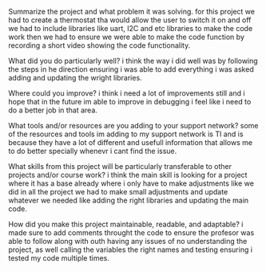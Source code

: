 Summarize the project and what problem it was solving.
for this project we had to create a thermostat tha would allow the user to switch it on and off we had to include libraries like uart, I2C and etc libraries to make the code work then we had to ensure we were able to make the code function by recording a short video showing the code functionality.

What did you do particularly well?
i think the way i did well was by following the steps in he direction ensuring i was able to add everything i was asked adding and updating the wright libraries.

Where could you improve?
i think i need a lot of improvements still and i hope that in the future im able to improve in debugging i feel like i need to do a better job in that area.

What tools and/or resources are you adding to your support network?
some of the resources and tools im adding to my support network is TI and is because they have a lot of different and usefull information that allows me to do better specially whenevr i cant find the issue.

What skills from this project will be particularly transferable to other projects and/or course work?
i think the main skill is looking for a project where it has a base already where i only have to make adjustments like we did in all the project we had to make small adjustments and update whatever we needed like adding the right libraries and updating the main code.

How did you make this project maintainable, readable, and adaptable?
i made sure to add comments throught the code to ensure the profesor was able to follow along with outh having any issues of no understanding the project, as well calling the variables the right names and testing ensuring i tested my code multiple times.
